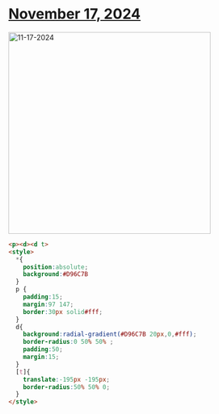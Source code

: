 # [November 17, 2024](https://cssbattle.dev/play/eLaJNqP1BRy0ojijMpqj)

<img src="https://firebasestorage.googleapis.com/v0/b/cssbattleapp.appspot.com/o/user%2Fe6YbeBahWNPT7VpE2rE2p85byxa2%2Ftargets%2Ftarget_thtArpq@2x.png?alt=media" width="400" alt="11-17-2024" />

```html
<p><d><d t>
<style>
  *{
    position:absolute;
    background:#D96C7B
  }
  p {
    padding:15;
    margin:97 147;
    border:30px solid#fff;
  }
  d{
    background:radial-gradient(#D96C7B 20px,0,#fff);
    border-radius:0 50% 50% ;
    padding:50;
    margin:15;
  }
  [t]{
    translate:-195px -195px;
    border-radius:50% 50% 0;
  }
</style>
```
